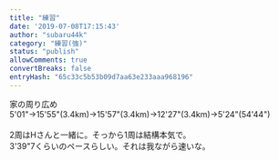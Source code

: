 ```yaml
---
title: "練習"
date: '2019-07-08T17:15:43'
author: "subaru44k"
category: "練習(強)"
status: "publish"
allowComments: true
convertBreaks: false
entryHash: "65c33c5b53b09d7aa63e233aaa968196"
---
```

家の周り広め<br>
5'01"→15'55"(3.4km)→15'57"(3.4km)→12'27"(3.4km)→5'24"(54'44")<br>
<br>
2周はHさんと一緒に。そっから1周は結構本気で。<br>
3'39"7くらいのペースらしい。それは我ながら速いな。
